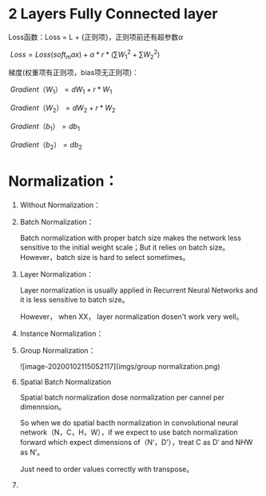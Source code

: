 # 2 Layers Fully Connected layer

Loss函数：Loss = L + {正则项}，正则项前还有超参数$\alpha$

​					$Loss = Loss(soft_max) + \alpha*r*(\sum{W_{1}^{2}} +\sum{W_{2}^{2}})$

梯度(权重项有正则项，bias项无正则项)：

​					$Gradient（W_{1}）= dW_{1} + r*W_{1}$

​					$Gradient（W_{2}）= dW_{2} + r*W_{2}$

​					$Gradient（b_{1}）= db_{1}$

​					$Gradient（b_{2}）= db_{2}$



# Normalization：

1. Without Normalization：

2. Batch Normalization：

   Batch normalization with proper batch size makes the network less sensitive to the initial weight scale；But it relies on batch size。However，batch size is hard to select sometimes。

    

3. Layer Normalization：

   Layer normalization is usually applied in Recurrent Neural Networks and it is less sensitive to batch size。

   However， when XX， layer normalization dosen't work very well。

   

4. Instance Normalization：

   

5. Group Normalization：

   ![image-20200102115052117](imgs/group normalization.png)

6. Spatial Batch Normalization

   Spatial batch normalization dose normalization per cannel per dimennsion。

   So when we do spatial bacth normalization in convolutional neural network（N，C，H，W），if we expect to use batch normalization forward which expect dimensions of（N‘，D’），treat C as D‘ and N*H*W as N’。

   Just need to order values correctly with transpose。

   

7. 